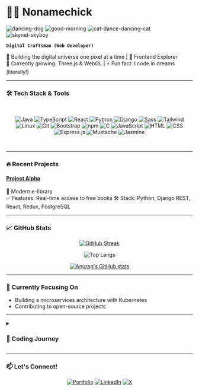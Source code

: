 # 🏄‍♂️ Nonamechick

![dancing-dog](https://github.com/user-attachments/assets/d8276653-d705-446c-a019-29b221213875)
![good-morning](https://github.com/user-attachments/assets/e8aef383-2348-41cb-b643-d94850080cdf)
![cat-dance-dancing-cat](https://github.com/user-attachments/assets/e06f59c0-9416-4226-99fb-54e453e1971c)
![skynet-skyboy](https://github.com/user-attachments/assets/e1900397-74e4-4230-97d7-b85d01a3f17f)






**`Digital Craftsman (Web Developer)`**

🚀 Building the digital universe one pixel at a time | 🧩 Frontend Explorer  
🌱 Currently growing: Three.js & WebGL | ⚡ Fun fact: I code in dreams (literally!)

---

### 🛠️ Tech Stack & Tools

<div align="center" style="display: grid; grid-template-columns: repeat(auto-fit, minmax(80px, 1fr)); gap: 1rem; padding: 1rem 0;">

![Java](https://img.shields.io/badge/Java-ED8B00?style=for-the-badge&logo=openjdk&logoColor=white)
![TypeScript](https://img.shields.io/badge/TypeScript-007ACC?style=for-the-badge&logo=typescript&logoColor=white)
![React](https://img.shields.io/badge/React-20232A?style=for-the-badge&logo=react&logoColor=61DAFB)
![Python](https://img.shields.io/badge/Python-3776AB?style=for-the-badge&logo=python&logoColor=white)
![Django](https://img.shields.io/badge/Django-092E20?style=for-the-badge&logo=django&logoColor=white)
![Sass](https://img.shields.io/badge/Sass-CC6699?style=for-the-badge&logo=sass&logoColor=white)
![Tailwind](https://img.shields.io/badge/Tailwind_CSS-38B2AC?style=for-the-badge&logo=tailwind-css&logoColor=white)
![Linux](https://img.shields.io/badge/Linux-FCC624?style=for-the-badge&logo=linux&logoColor=black)
![Git](https://img.shields.io/badge/Git-F05032?style=for-the-badge&logo=git&logoColor=white)
![Bootstrap](https://img.shields.io/badge/Bootstrap-7952B3?style=for-the-badge&logo=bootstrap&logoColor=white)
![npm](https://img.shields.io/badge/npm-CB3837?style=for-the-badge&logo=npm&logoColor=white)
![C](https://img.shields.io/badge/C-A8B9CC?style=for-the-badge&logo=c&logoColor=white)
![JavaScript](https://img.shields.io/badge/JavaScript-F7DF1E?style=for-the-badge&logo=javascript&logoColor=black)
![HTML](https://img.shields.io/badge/HTML5-E34F26?style=for-the-badge&logo=html5&logoColor=white)
![CSS](https://img.shields.io/badge/CSS3-1572B6?style=for-the-badge&logo=css3&logoColor=white)
![Express.js](https://img.shields.io/badge/Express.js-000000?style=for-the-badge&logo=express&logoColor=white)
![Mustache](https://img.shields.io/badge/Mustache-E74430?style=for-the-badge&logo=mustache&logoColor=white)
![Jasmine](https://img.shields.io/badge/Jasmine-8A4182?style=for-the-badge&logo=jasmine&logoColor=white)


</div>

---

### 🔥 Recent Projects

#### [Project Alpha](https://nonamechick.github.io/AUT-library-prototype/)
🚀 Modern e-library  
✅ Features: Real-time access to free books
🛠️ Stack: Python, Django REST, React, Redux, PostgreSQL


---

### 📈 GitHub Stats

<div align="center">

[![GitHub Streak](https://streak-stats.demolab.com?user=Nonamechick&theme=dark&hide_border=true&date_format=j%20M%5B%20Y%5D)](https://git.io/streak-stats)

![Top Langs](https://github-readme-stats.vercel.app/api/top-langs/?username=Nonamechick&layout=compact&theme=vision-friendly-dark)

[![Anurag's GitHub stats](https://github-readme-stats.vercel.app/api?username=Nonamechick&show_icons=true&bg_color=00000000)](https://github.com/Nonamechick/github-readme-stats&show_icons=true&bg_color=00000000)

</div>

---

### 🎯 Currently Focusing On

- Building a microservices architecture with Kubernetes
- Contributing to open-source projects

---

<details>
<summary><h3>🚀 Coding Journey</h3></summary>

**2018-2020: The Awakening**  
📚 Computer Science fundamentals | 🐧 Fell in love with Linux | Built first CRUD apps

**2021: Web Development Deep Dive**  
🌐 Mastered MERN stack | 🏆 Won first hackathon | Started freelancing

**2022: Full-stack Evolution**  
🐍 Python/Django expertise | 🧪 Testing frameworks (Jasmine/Jest) | DevOps basics

**2023: Beyond Comfort Zone**  
📱 Mobile-first development | 🚀 Started teaching coding | Exploring WebAssembly

**2024: Next Frontier**  
🦀 Learning Rust | 🌌 Three.js/WebGL experiments | Building AI-powered apps

</details>

---

### 📫 Let's Connect!

<div align="center">

[![Portfolio](https://img.shields.io/badge/Portfolio-4285F4?style=for-the-badge&logo=google-chrome&logoColor=white)](https://yourportfolio.com)
[![LinkedIn](https://img.shields.io/badge/LinkedIn-0077B5?style=for-the-badge&logo=linkedin&logoColor=white)](https://linkedin.com/in/yourprofile)
[![X](https://img.shields.io/badge/Twitter-1DA1F2?style=for-the-badge&logo=twitter&logoColor=white)](https://x.com/Nonamechick7)


</div>
